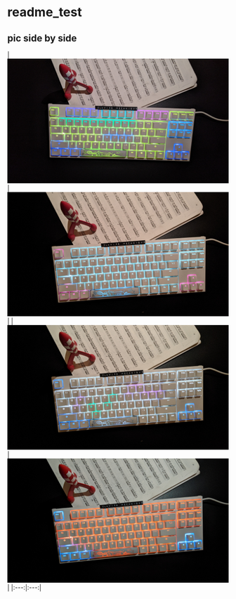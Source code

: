 # readme_test

## pic side by side

| ![normal_custom](https://raw.githubusercontent.com/antoinemadec/gif/master/openrgb/normal_custom.jpg) | ![insert_default](https://raw.githubusercontent.com/antoinemadec/gif/master/openrgb/insert_default.jpg) |
| ![normal_default](https://raw.githubusercontent.com/antoinemadec/gif/master/openrgb/normal_default.jpg) | ![visual_default](https://raw.githubusercontent.com/antoinemadec/gif/master/openrgb/visual_default.jpg) |
|:---:|:---:|
